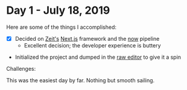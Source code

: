 # Day 1 - July 18, 2019

Here are some of the things I accomplished:

- [x] Decided on [Zeit's](https://zeit.co) [Next.js](https://nextjs.org) framework and the [now](https://zeit.co/now) pipeline
  - Excellent decision; the developer experience is buttery
- Initialized the project and dumped in the [raw editor](https://www.slatejs.org/) to give it a spin

Challenges:

This was the easiest day by far. Nothing but smooth sailing.

